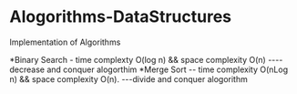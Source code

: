 # Alogorithms-DataStructures
Implementation of Algorithms

*Binary Search  - time complexty O(log n) && space complexity O(n) ---- decrease and conquer alogorthim
*Merge Sort  -- time complexity O(nLog n) && space complexity O(n).  ---divide and conquer alogorithm
